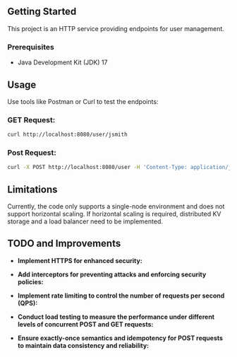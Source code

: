## Getting Started

This project is an HTTP service providing endpoints for user management.

### Prerequisites

- Java Development Kit (JDK) 17 


## Usage

Use tools like Postman or Curl to test the endpoints:

### GET Request:

```bash
curl http://localhost:8080/user/jsmith
```

### Post Request:

```bash
curl -X POST http://localhost:8080/user -H 'Content-Type: application/json' -d '{"username": "jsmith", "telephone": 12345678, "language": "java", "id": 1}'
```

## Limitations
Currently, the code only supports a single-node environment and does not support horizontal scaling. If horizontal scaling is required, distributed KV storage and a load balancer need to be implemented.

## TODO and Improvements

- **Implement HTTPS for enhanced security:** 

- **Add interceptors for preventing attacks and enforcing security policies:**
 
- **Implement rate limiting to control the number of requests per second (QPS):**

- **Conduct load testing to measure the performance under different levels of concurrent POST and GET requests:**

- **Ensure exactly-once semantics and idempotency for POST requests to maintain data consistency and reliability:**

